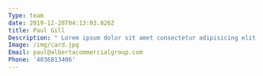```yaml
---
Type: team
date: 2019-12-28T04:13:03.826Z
title: Paul Gill
Description: " Lorem ipsum dolor sit amet consectetur adipisicing elit. Magnam\r\n\n\\    consequatur laborum illum, tempore asperiores recusandae itaque fuga\r\n\n\\    numquam rerum doloremque obcaecati quae excepturi nobis eligendi\r\n\n\\    possimus qui ab rem quo."
Image: /img/card.jpg
Email: paul@albertacommercialgroup.com
Phone: '4036813406'
---
```


